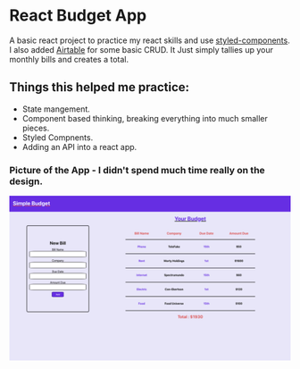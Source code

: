 # React Budget App

A basic react project to practice my react skills and use [styled-components](https://styled-components.com/). I also added [Airtable](https://airtable.com/) for some basic CRUD. It Just simply tallies up your monthly bills and creates a total.

## Things this helped me practice:

- State mangement.
- Component based thinking, breaking everything into much smaller pieces.
- Styled Compnents.
- Adding an API into a react app.

### Picture of the App - I didn't spend much time really on the design.

![App Image](app.png)
